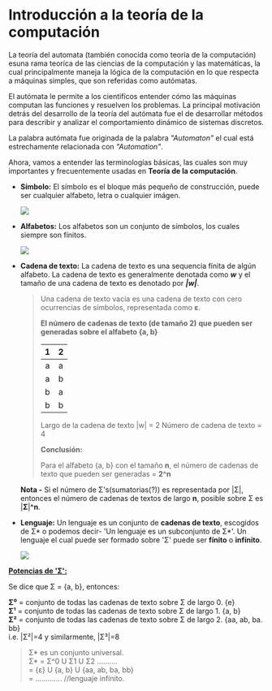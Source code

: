 # Introducción a la teoría de la computación

La teoría del automata (también conocida como teoría de la computación) esuna
rama teoríca de las ciencias de la computación y las matemáticas, la cual
principalmente maneja la lógica de la computación en lo que respecta a máquinas
simples, que son referidas como autómatas.

El autómata le permite a los cientifícos entender cómo las máquinas computan
las funciones y resuelven los problemas. La principal motivación detrás del
desarrollo de la teoría del autómata fue el de desarrollar métodos para
describir y analizar el comportamiento dinámico de sistemas discretos.

La palabra autómata fue originada de la palabra  _"Automaton"_ el cual está
estrechamente relacionada con _"Automation"_.

Ahora, vamos a entender las terminologías básicas, las cuales son muy
importantes y frecuentemente usadas en **Teoría de la computación**.

- **Símbolo:** El símbolo es el bloque más pequeño de construcción, puede ser
cualquier alfabeto, letra o cualquier imágen.

    ![](https://media.geeksforgeeks.org/wp-content/uploads/strng.png)

- **Alfabetos:** Los alfabetos son un conjunto de símbolos, los cuales siempre
   son fínitos.

    ![](https://media.geeksforgeeks.org/wp-content/uploads/alpha1.png)

- **Cadena de texto:** La cadena de texto es una sequencia fínita de algún
   alfabeto. La cadena de texto es generalmente denotada como _**w**_ y el
tamaño de una cadena de texto es denotado por _**|w|**_.

  > Una cadena de texto vacía es una cadena de texto con
  > cero ocurrencias de símbolos, representada como **ε**.
  >
  > **El número de cadenas de texto (de tamaño 2)**
  > **que pueden ser generadas sobre el alfabeto {a, b}**
  > <center>
  >
  > | 1      | 2      |
  > | :----: | :----: |
  > | a      | a      |
  > | a      | b      |
  > | b      | a      |
  > | b      | b      |
  >
  >  </center>
  > Largo de la cadena de texto |w| = 2
  > Número de cadena de texto = 4
  >
  > **Conclusión:**
  >
  > Para el alfabeto {a, b} con el tamaño **n**, el número de cadenas de texto que
  > pueden ser generadas = **2^n**

  **Nota -** Si el número de Σ's(sumatorias(?)) es representada por |Σ|, entonces
  el número de cadenas de textos de largo **n**, posible sobre Σ es
|**Σ**|**^n**.

- **Lenguaje:** Un lenguaje es un conjunto de __cadenas de texto__, escogidos
   de Σ* o podemos decir- 'Un lenguaje es un subconjunto de Σ*'. Un lenguaje el
cual puede ser formado sobre 'Σ' puede ser **fínito** o **infínito**.

  ![](https://media.geeksforgeeks.org/wp-content/uploads/lang.png)

<u>**Potencias de 'Σ':** </u>

Se dice que Σ = {a, b}, entonces:

**Σ⁰** = conjunto de todas las cadenas de texto sobre Σ de largo 0. {e}\
**Σ¹** = conjunto de todas las cadenas de texto sobre Σ de largo 1. {a, b}\
**Σ²** = conjunto de todas las cadenas de texto sobre Σ de largo 2. {aa, ab,
 ba. bb}\
i.e. |Σ²|=4 y similarmente, |Σ³|=8

> Σ* es un conjunto universal. \
> Σ* = Σ^0 U Σ1 U Σ2 ..........\
>    = {ε} U {a, b} U {aa, ab, ba, bb}\
>    = .............   //lenguaje infínito.



